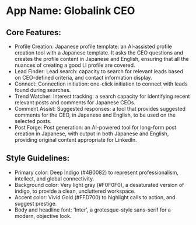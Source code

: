 # **App Name**: Globalink CEO

## Core Features:

- Profile Creation: Japanese profile template: an AI-assisted profile creation tool with a Japanese template. It asks the CEO questions and creates the profile content in Japanese and English, ensuring that all the nuances of creating a good LI profile are covered.
- Lead Finder: Lead search: capacity to search for relevant leads based on CEO-defined criteria, and contact information display.
- Connect: Connection initiation: one-click initiation to connect with leads found during searches.
- Trend Watcher: Interest tracking: a search capacity for identifying recent relevant posts and comments for Japanese CEOs.
- Comment Assist: Suggested responses: a tool that provides suggested comments for the CEO, in Japanese and English, to be used on the selected posts.
- Post Forge: Post generation: an AI-powered tool for long-form post creation in Japanese, with output in both Japanese and English, providing original content appropriate for LinkedIn.

## Style Guidelines:

- Primary color: Deep Indigo (#4B0082) to represent professionalism, intellect, and global connectivity.
- Background color: Very light gray (#F0F0F0), a desaturated version of indigo, to provide a clean, uncluttered workspace.
- Accent color: Vivid Gold (#FFD700) to highlight calls to action, and suggest prestige.
- Body and headline font: 'Inter', a grotesque-style sans-serif for a modern, objective look.